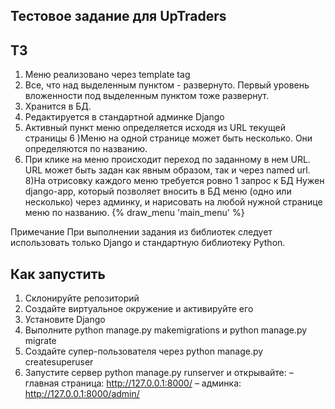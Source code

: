 ## Тестовое задание для UpTraders

## ТЗ
1) Меню реализовано через template tag
2) Все, что над выделенным пунктом - развернуто. Первый уровень вложенности под выделенным пунктом тоже развернут.
3) Хранится в БД.
4) Редактируется в стандартной админке Django
5) Активный пункт меню определяется исходя из URL текущей страницы
6 )Меню на одной странице может быть несколько. Они определяются по названию.
7) При клике на меню происходит переход по заданному в нем URL. URL может быть задан как явным образом, так и через named url.
8)На отрисовку каждого меню требуется ровно 1 запрос к БД
 Нужен django-app, который позволяет вносить в БД меню (одно или несколько) через админку, и нарисовать на любой нужной странице меню по названию.
 {% draw_menu 'main_menu' %}

Примечание 
 При выполнении задания из библиотек следует использовать только Django и стандартную библиотеку Python.

## Как запустить

1. Склонируйте репозиторий
2. Создайте виртуальное окружение и активируйте его
3. Установите Django
4. Выполните python manage.py makemigrations и python manage.py migrate
5. Создайте супер-пользователя через python manage.py createsuperuser
6. Запустите сервер python manage.py runserver и открывайте:
– главная страница: http://127.0.0.1:8000/
– админка: http://127.0.0.1:8000/admin/

